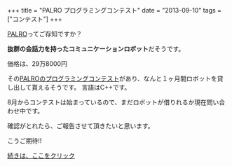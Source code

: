 +++
title = "PALRO プログラミングコンテスト"
date = "2013-09-10"
tags = ["コンテスト"]
+++

[PALRO](http://palro.jp/)ってご存知ですか？

**抜群の会話力を持ったコミュニケーションロボット**だそうです。

価格は、29万8000円

<!--more-->

その[PALROのプログラミングコンテスト](http://palro.jp/contest/view.html)があり、なんと１ヶ月間ロボットを貸し出して貰えるそうです。
言語はC++です。

8月からコンテストは始まっているので、まだロボットが借りれるか現在問い合わせ中です。

確認がとれたら、ご報告させて頂きたいと思います。

こうご期待!!

[続きは、ここをクリック](/blog/2013/09/16/palro2)
